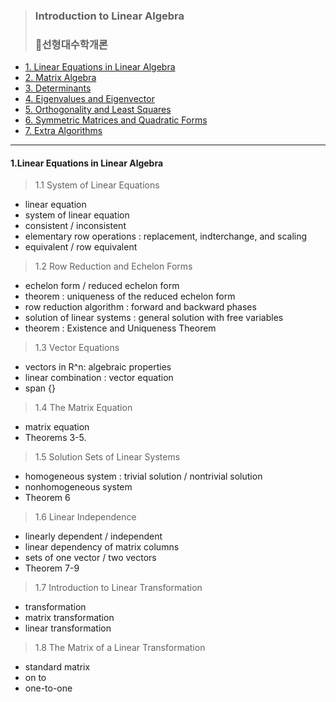 > ### Introduction to Linear Algebra 
> ### 📌선형대수학개론

* [1. Linear Equations in Linear Algebra]()
* [2. Matrix Algebra]()
* [3. Determinants]()
* [4. Eigenvalues and Eigenvector]()
* [5. Orthogonality and Least Squares]()
* [6. Symmetric Matrices and Quadratic Forms]()
* [7. Extra Algorithms]()

---------------------------------------


#### 1.Linear Equations in Linear Algebra

> 1.1 System of Linear Equations
* linear equation
* system of linear equation
* consistent / inconsistent
* elementary row operations : replacement, indterchange, and scaling
* equivalent / row equivalent

> 1.2 Row Reduction and Echelon Forms
* echelon form / reduced echelon form
* theorem : uniqueness of the reduced echelon form
* row reduction algorithm : forward and backward phases
* solution of linear systems : general solution with free variables
* theorem : Existence and Uniqueness Theorem 

> 1.3 Vector Equations
* vectors in R^n: algebraic properties
* linear combination : vector equation
* span {}

> 1.4 The Matrix Equation
* matrix equation
* Theorems 3-5.

> 1.5 Solution Sets of Linear Systems
* homogeneous system : trivial solution / nontrivial solution
* nonhomogeneous system
* Theorem 6

> 1.6 Linear Independence 
* linearly dependent / independent
* linear dependency of matrix columns
* sets of one vector / two vectors
* Theorem 7-9

> 1.7 Introduction to Linear Transformation
* transformation
* matrix transformation
* linear transformation

> 1.8 The Matrix of a Linear Transformation
* standard matrix
* on to
* one-to-one
